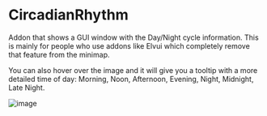 # CircadianRhythm

Addon that shows a GUI window with the Day/Night cycle information. This is mainly for people who use addons like Elvui which completely remove that feature from the minimap.

You can also hover over the image and it will give you a tooltip with a more detailed time of day: Morning, Noon, Afternoon, Evening, Night, Midnight, Late Night.

![image](https://github.com/Bennylavaa/CircadianRhythm/assets/165105701/2704aa24-d4b7-4aea-b6e9-042aae5328b0)
